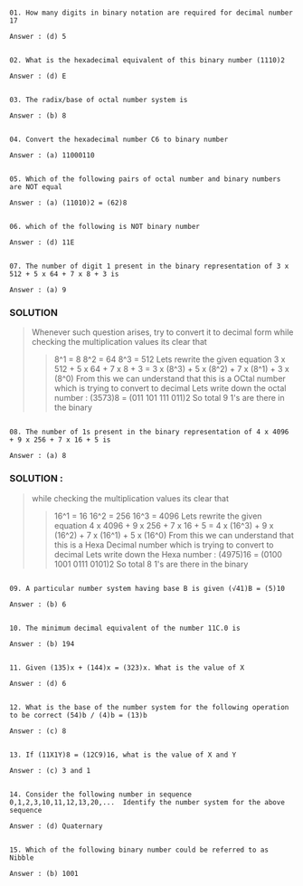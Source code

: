 ```

01. How many digits in binary notation are required for decimal number 17

Answer : (d) 5

```

``` 

02. What is the hexadecimal equivalent of this binary number (1110)2

Answer : (d) E 

```

``` 

03. The radix/base of octal number system is

Answer : (b) 8

```


``` 

04. Convert the hexadecimal number C6 to binary number

Answer : (a) 11000110 

```


``` 

05. Which of the following pairs of octal number and binary numbers are NOT equal 

Answer : (a) (11010)2 = (62)8 

```

``` 

06. which of the following is NOT binary number 

Answer : (d) 11E 

```


``` 

07. The number of digit 1 present in the binary representation of 3 x 512 + 5 x 64 + 7 x 8 + 3 is 

Answer : (a) 9 

```
### SOLUTION
> Whenever such question arises, try to convert it to decimal form
> while checking the multiplication values its clear that 
>> 8^1 = 8
>> 8^2 = 64
>> 8^3 = 512
> Lets rewrite the given equation
> 3 x 512 + 5 x 64 + 7 x 8 + 3 = 3 x (8^3) + 5 x (8^2) + 7 x (8^1) + 3 x (8^0)
> From this we can understand that this is a OCtal number which is trying to convert to decimal
> Lets write down the octal number : (3573)8 = (011 101 111 011)2
> So total 9 1's are there in the binary


``` 

08. The number of 1s present in the binary representation of 4 x 4096 + 9 x 256 + 7 x 16 + 5 is 

Answer : (a) 8

```
### SOLUTION :
> while checking the multiplication values its clear that 
>> 16^1 = 16
16^2 = 256
16^3 = 4096
> Lets rewrite the given equation
4 x 4096 + 9 x 256 + 7 x 16 + 5 = 4 x (16^3) + 9 x (16^2) + 7 x (16^1) + 5 x (16^0)
From this we can understand that this is a Hexa Decimal number which is trying to convert to decimal
Lets write down the Hexa number : (4975)16 = (0100 1001 0111 0101)2
So total 8 1's are there in the binary

``` 

09. A particular number system having base B is given (√41)B = (5)10 

Answer : (b) 6
```

``` 

10. The minimum decimal equivalent of the number 11C.0 is 

Answer : (b) 194 

```

``` 

11. Given (135)x + (144)x = (323)x. What is the value of X 

Answer : (d) 6 

```


``` 

12. What is the base of the number system for the following operation to be correct (54)b / (4)b = (13)b 

Answer : (c) 8

```


``` 

13. If (11X1Y)8 = (12C9)16, what is the value of X and Y 

Answer : (c) 3 and 1

```

``` 

14. Consider the following number in sequence 0,1,2,3,10,11,12,13,20,...  Identify the number system for the above sequence 

Answer : (d) Quaternary 

```

``` 

15. Which of the following binary number could be referred to as Nibble 

Answer : (b) 1001

```